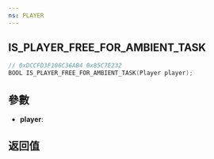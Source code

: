 ```yaml
---
ns: PLAYER
---
```

## IS_PLAYER_FREE_FOR_AMBIENT_TASK

```c
// 0xDCCFD3F106C36AB4 0x85C7E232
BOOL IS_PLAYER_FREE_FOR_AMBIENT_TASK(Player player);
```


## 參數
* **player**: 

## 返回值
